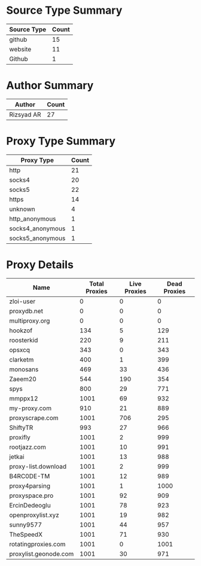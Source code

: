 # Source Type Summary

| Source Type | Count |
|-------------|-------|
| github | 15 |
| website | 11 |
| Github | 1 |


# Author Summary

| Author | Count |
|--------|-------|
| Rizsyad AR | 27 |


# Proxy Type Summary

| Proxy Type | Count |
|------------|-------|
| http | 21 |
| socks4 | 20 |
| socks5 | 22 |
| https | 14 |
| unknown | 4 |
| http_anonymous | 1 |
| socks4_anonymous | 1 |
| socks5_anonymous | 1 |


# Proxy Details

| Name | Total Proxies | Live Proxies | Dead Proxies |
|------|---------------|--------------|---------------|
| zloi-user | 0 | 0 | 0 |
| proxydb.net | 0 | 0 | 0 |
| multiproxy.org | 0 | 0 | 0 |
| hookzof | 134 | 5 | 129 |
| roosterkid | 220 | 9 | 211 |
| opsxcq | 343 | 0 | 343 |
| clarketm | 400 | 1 | 399 |
| monosans | 469 | 33 | 436 |
| Zaeem20 | 544 | 190 | 354 |
| spys | 800 | 29 | 771 |
| mmppx12 | 1001 | 69 | 932 |
| my-proxy.com | 910 | 21 | 889 |
| proxyscrape.com | 1001 | 706 | 295 |
| ShiftyTR | 993 | 27 | 966 |
| proxifly | 1001 | 2 | 999 |
| rootjazz.com | 1001 | 10 | 991 |
| jetkai | 1001 | 13 | 988 |
| proxy-list.download | 1001 | 2 | 999 |
| B4RC0DE-TM | 1001 | 12 | 989 |
| proxy4parsing | 1001 | 1 | 1000 |
| proxyspace.pro | 1001 | 92 | 909 |
| ErcinDedeoglu | 1001 | 78 | 923 |
| openproxylist.xyz | 1001 | 19 | 982 |
| sunny9577 | 1001 | 44 | 957 |
| TheSpeedX | 1001 | 71 | 930 |
| rotatingproxies.com | 1001 | 0 | 1001 |
| proxylist.geonode.com | 1001 | 30 | 971 |
